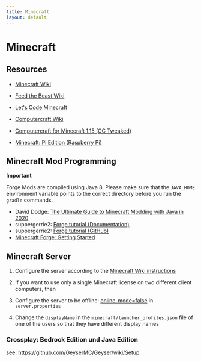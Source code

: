 ```yaml
---
title: Minecraft
layout: default
---
```


# Minecraft

## Resources

* [Minecraft Wiki](https://minecraft.gamepedia.com/Minecraft_Wiki)
* [Feed the Beast Wiki](https://ftb.gamepedia.com/FTB_Wiki)

* [Let's Code Minecraft](https://games.jff.de/lets-code-minecraft/)
* [Computercraft Wiki](http://www.computercraft.info/wiki/Main_Page)
* [Computercraft for Minecraft 1.15 (CC Tweaked)](https://www.curseforge.com/minecraft/mc-mods/cc-tweaked)
* [Minecraft: Pi Edition (Raspberry Pi)](https://www.minecraft.net/en-us/edition/pi/)

## Minecraft Mod Programming

**Important**

Forge Mods are compiled using Java 8. Please make sure that the `JAVA_HOME` environment variable points to the correct directory before you run the `gradle` commands.

* David Dodge: [The Ultimate Guide to Minecraft Modding with Java in 2020](https://codakid.com/guide-to-minecraft-modding-with-java/)
* suppergerrie2: [Forge tutorial (Documentation)](https://suppergerrie2.com/category/forge-tutorial/)
* suppergerrie2: [Forge tutorial (GitHub)](https://github.com/suppergerrie2/ForgeTutorial)
* [Minecraft Forge: Getting Started](https://mcforge.readthedocs.io/en/1.15.x/gettingstarted/)

## Minecraft Server

1. Configure the server according to the [Minecraft Wiki instructions](https://minecraft.gamepedia.com/Tutorials/Setting_up_a_server)

1.  If you want to use only a single Minecraft license on two different client computers, then

1.  Configure the server to be offline: [online-mode=false](https://gaming.stackexchange.com/a/351825) in `server.properties`

1. Change the `displayName` in the `minecraft/launcher_profiles.json` file of one of the users so that they have different display names

### Crossplay: Bedrock Edition und Java Edition

see: https://github.com/GeyserMC/Geyser/wiki/Setup
